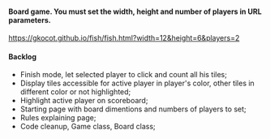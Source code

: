 #### Board game. You must set the width, height and number of players in URL parameters.
https://gkocot.github.io/fish/fish.html?width=12&height=6&players=2

#### Backlog
- Finish mode, let selected player to click and count all his tiles;
- Display tiles accessible for active player in player's color, other tiles in different color or not highlighted;
- Highlight active player on scoreboard;
- Starting page with board dimentions and numbers of players to set;
- Rules explaining page;
- Code cleanup, Game class, Board class;
